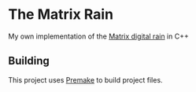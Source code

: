 # The Matrix Rain

My own implementation of the [Matrix digital rain](https://en.wikipedia.org/wiki/Matrix_digital_rain) in C++

## Building

This project uses [Premake](https://premake.github.io/) to build project files.